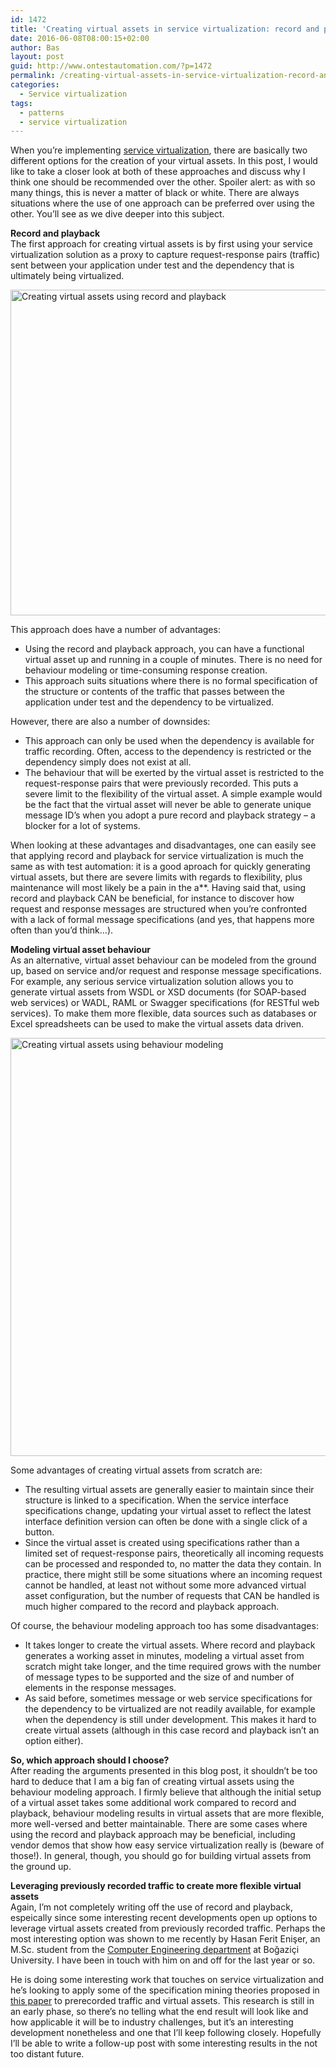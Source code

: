 ```yaml
---
id: 1472
title: 'Creating virtual assets in service virtualization: record and playback or behaviour modeling?'
date: 2016-06-08T08:00:15+02:00
author: Bas
layout: post
guid: http://www.ontestautomation.com/?p=1472
permalink: /creating-virtual-assets-in-service-virtualization-record-and-playback-or-behaviour-modeling/
categories:
  - Service virtualization
tags:
  - patterns
  - service virtualization
---
```

When you&#8217;re implementing <a href="https://en.wikipedia.org/wiki/Service_virtualization" target="_blank">service virtualization</a>, there are basically two different options for the creation of your virtual assets. In this post, I would like to take a closer look at both of these approaches and discuss why I think one should be recommended over the other. Spoiler alert: as with so many things, this is never a matter of black or white. There are always situations where the use of one approach can be preferred over using the other. You&#8217;ll see as we dive deeper into this subject.

**Record and playback**  
The first approach for creating virtual assets is by first using your service virtualization solution as a proxy to capture request-response pairs (traffic) sent between your application under test and the dependency that is ultimately being virtualized.

<a href="http://www.ontestautomation.com/?attachment_id=1473" rel="attachment wp-att-1473"><img src="http://www.ontestautomation.com/wp-content/uploads/2016/06/from_record_to_playback.png" alt="Creating virtual assets using record and playback" width="1576" height="521" class="aligncenter size-full wp-image-1473" srcset="https://www.ontestautomation.com/wp-content/uploads/2016/06/from_record_to_playback.png 1576w, https://www.ontestautomation.com/wp-content/uploads/2016/06/from_record_to_playback-300x99.png 300w, https://www.ontestautomation.com/wp-content/uploads/2016/06/from_record_to_playback-768x254.png 768w, https://www.ontestautomation.com/wp-content/uploads/2016/06/from_record_to_playback-1024x339.png 1024w" sizes="(max-width: 1576px) 100vw, 1576px" /></a>

This approach does have a number of advantages:

  * Using the record and playback approach, you can have a functional virtual asset up and running in a couple of minutes. There is no need for behaviour modeling or time-consuming response creation.
  * This approach suits situations where there is no formal specification of the structure or contents of the traffic that passes between the application under test and the dependency to be virtualized.

However, there are also a number of downsides:

  * This approach can only be used when the dependency is available for traffic recording. Often, access to the dependency is restricted or the dependency simply does not exist at all.
  * The behaviour that will be exerted by the virtual asset is restricted to the request-response pairs that were previously recorded. This puts a severe limit to the flexibility of the virtual asset. A simple example would be the fact that the virtual asset will never be able to generate unique message ID&#8217;s when you adopt a pure record and playback strategy &#8211; a blocker for a lot of systems.

When looking at these advantages and disadvantages, one can easily see that applying record and playback for service virtualization is much the same as with test automation: it is a good aproach for quickly generating virtual assets, but there are severe limits with regards to flexibility, plus maintenance will most likely be a pain in the a**. Having said that, using record and playback CAN be beneficial, for instance to discover how request and response messages are structured when you&#8217;re confronted with a lack of formal message specifications (and yes, that happens more often than you&#8217;d think&#8230;).

**Modeling virtual asset behaviour**  
As an alternative, virtual asset behaviour can be modeled from the ground up, based on service and/or request and response message specifications. For example, any serious service virtualization solution allows you to generate virtual assets from WSDL or XSD documents (for SOAP-based web services) or WADL, RAML or Swagger specifications (for RESTful web services). To make them more flexible, data sources such as databases or Excel spreadsheets can be used to make the virtual assets data driven.

<a href="http://www.ontestautomation.com/?attachment_id=1474" rel="attachment wp-att-1474"><img src="http://www.ontestautomation.com/wp-content/uploads/2016/06/behaviour_modeling.png" alt="Creating virtual assets using behaviour modeling" width="1544" height="669" class="aligncenter size-full wp-image-1474" srcset="https://www.ontestautomation.com/wp-content/uploads/2016/06/behaviour_modeling.png 1544w, https://www.ontestautomation.com/wp-content/uploads/2016/06/behaviour_modeling-300x130.png 300w, https://www.ontestautomation.com/wp-content/uploads/2016/06/behaviour_modeling-768x333.png 768w, https://www.ontestautomation.com/wp-content/uploads/2016/06/behaviour_modeling-1024x444.png 1024w" sizes="(max-width: 1544px) 100vw, 1544px" /></a>

Some advantages of creating virtual assets from scratch are:

  * The resulting virtual assets are generally easier to maintain since their structure is linked to a specification. When the service interface specifications change, updating your virtual asset to reflect the latest interface definition version can often be done with a single click of a button.
  * Since the virtual asset is created using specifications rather than a limited set of request-response pairs, theoretically all incoming requests can be processed and responded to, no matter the data they contain. In practice, there might still be some situations where an incoming request cannot be handled, at least not without some more advanced virtual asset configuration, but the number of requests that CAN be handled is much higher compared to the record and playback approach.

Of course, the behaviour modeling approach too has some disadvantages:

  * It takes longer to create the virtual assets. Where record and playback generates a working asset in minutes, modeling a virtual asset from scratch might take longer, and the time required grows with the number of message types to be supported and the size of and number of elements in the response messages.
  * As said before, sometimes message or web service specifications for the dependency to be virtualized are not readily available, for example when the dependency is still under development. This makes it hard to create virtual assets (although in this case record and playback isn&#8217;t an option either).

**So, which approach should I choose?**  
After reading the arguments presented in this blog post, it shouldn&#8217;t be too hard to deduce that I am a big fan of creating virtual assets using the behaviour modeling approach. I firmly believe that although the initial setup of a virtual asset takes some additional work compared to record and playback, behaviour modeling results in virtual assets that are more flexible, more well-versed and better maintainable. There are some cases where using the record and playback approach may be beneficial, including vendor demos that show how easy service virtualization really is (beware of those!). In general, though, you should go for building virtual assets from the ground up.

**Leveraging previously recorded traffic to create more flexible virtual assets**  
Again, I&#8217;m not completely writing off the use of record and playback, espeically since some interesting recent developments open up options to leverage virtual assets created from previously recorded traffic. Perhaps the most interesting option was shown to me recently by Hasan Ferit Enişer, an M.Sc. student from the <a href="http://www.cmpe.boun.edu.tr/" target="_blank">Computer Engineering department</a> at Boğaziçi University. I have been in touch with him on and off for the last year or so.

He is doing some interesting work that touches on service virtualization and he&#8217;s looking to apply some of the specification mining theories proposed in <a href="http://people.cs.umass.edu/~brun/pubs/pubs/Krka14fse.pdf" target="_blank">this paper</a> to prerecorded traffic and virtual assets. This research is still in an early phase, so there&#8217;s no telling what the end result will look like and how applicable it will be to industry challenges, but it&#8217;s an interesting development nonetheless and one that I&#8217;ll keep following closely. Hopefully I&#8217;ll be able to write a follow-up post with some interesting results in the not too distant future.